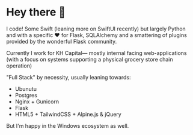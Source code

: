# Hey there :raised_hands:

I code! Some Swift (leaning more on SwiftUI recently) but largely Python and
with a specific :heart: for Flask, SQLAlchemy and a smattering of plugins
provided by the wonderful Flask community. 

Currently I work for KH Capital&mdash; mostly internal facing web-applications 
(with a focus on systems supporting a physical grocery store chain operation)

"Full Stack" by necessity, usually leaning towards:

 - Ubunutu
 - Postgres
 - Nginx + Gunicorn
 - Flask
 - HTML5 + TailwindCSS + Alpine.js & jQuery

But I'm happy in the Windows ecosystem as well.



